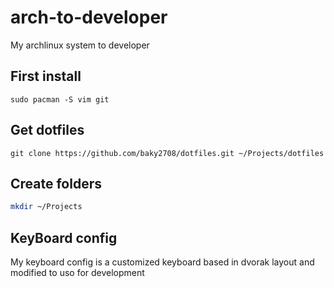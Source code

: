 # arch-to-developer
My archlinux system to developer

## First install
```
sudo pacman -S vim git
```
## Get dotfiles

```
git clone https://github.com/baky2708/dotfiles.git ~/Projects/dotfiles
```

## Create folders
``` bash
mkdir ~/Projects
```


## KeyBoard config
My keyboard config is a customized keyboard based in dvorak layout and modified to uso for development
